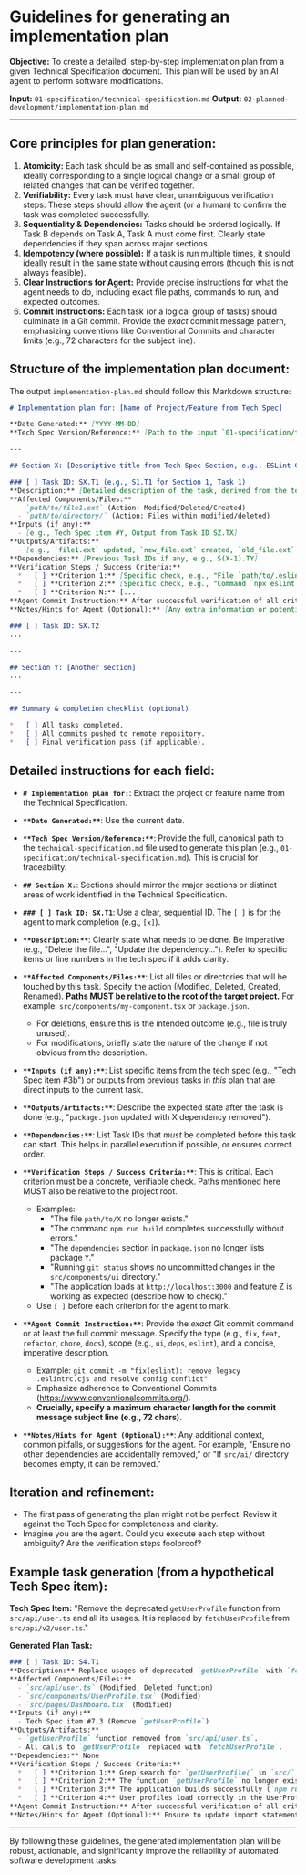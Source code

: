
# Guidelines for generating an implementation plan

**Objective:** To create a detailed, step-by-step implementation plan from a given Technical Specification document. This plan will be used by an AI agent to perform software modifications.

**Input:** `01-specification/technical-specification.md`
**Output:** `02-planned-development/implementation-plan.md`

---

## Core principles for plan generation:

1.  **Atomicity:** Each task should be as small and self-contained as possible, ideally corresponding to a single logical change or a small group of related changes that can be verified together.
2.  **Verifiability:** Every task must have clear, unambiguous verification steps. These steps should allow the agent (or a human) to confirm the task was completed successfully.
3.  **Sequentiality & Dependencies:** Tasks should be ordered logically. If Task B depends on Task A, Task A must come first. Clearly state dependencies if they span across major sections.
4.  **Idempotency (where possible):** If a task is run multiple times, it should ideally result in the same state without causing errors (though this is not always feasible).
5.  **Clear Instructions for Agent:** Provide precise instructions for what the agent needs to do, including exact file paths, commands to run, and expected outcomes.
6.  **Commit Instructions:** Each task (or a logical group of tasks) should culminate in a Git commit. Provide the *exact* commit message pattern, emphasizing conventions like Conventional Commits and character limits (e.g., 72 characters for the subject line).

## Structure of the implementation plan document:

The output `implementation-plan.md` should follow this Markdown structure:

```markdown
# Implementation plan for: [Name of Project/Feature from Tech Spec]

**Date Generated:** [YYYY-MM-DD]
**Tech Spec Version/Reference:** [Path to the input `01-specification/technical-specification.md`]

---

## Section X: [Descriptive title from Tech Spec Section, e.g., ESLint Configuration Cleanup]

### [ ] Task ID: SX.T1 (e.g., S1.T1 for Section 1, Task 1)
**Description:** [Detailed description of the task, derived from the tech spec. Be specific.]
**Affected Components/Files:**
  - `path/to/file1.ext` (Action: Modified/Deleted/Created)
  - `path/to/directory/` (Action: Files within modified/deleted)
**Inputs (if any):**
  - [e.g., Tech Spec item #Y, Output from Task ID SZ.TX]
**Outputs/Artifacts:**
  - [e.g., `file1.ext` updated, `new_file.ext` created, `old_file.ext` removed]
**Dependencies:** [Previous Task IDs if any, e.g., S(X-1).TY]
**Verification Steps / Success Criteria:**
  *   [ ] **Criterion 1:** [Specific check, e.g., "File `path/to/.eslintrc.cjs` no longer exists."]
  *   [ ] **Criterion 2:** [Specific check, e.g., "Command `npx eslint .` runs without errors related to config."]
  *   [ ] **Criterion N:** [...
**Agent Commit Instruction:** After successful verification of all criteria for this task, commit all changes. The commit message MUST follow the pattern: `type(scope): short description of changes` and MUST NOT exceed 72 characters.
**Notes/Hints for Agent (Optional):** [Any extra information or potential pitfalls for the agent.]

### [ ] Task ID: SX.T2
...

---

## Section Y: [Another section]
...

---

## Summary & completion checklist (optional)

*   [ ] All tasks completed.
*   [ ] All commits pushed to remote repository.
*   [ ] Final verification pass (if applicable).

```

## Detailed instructions for each field:

*   **`# Implementation plan for:`**: Extract the project or feature name from the Technical Specification.
*   **`**Date Generated:**`**: Use the current date.
*   **`**Tech Spec Version/Reference:**`**: Provide the full, canonical path to the `technical-specification.md` file used to generate this plan (e.g., `01-specification/technical-specification.md`). This is crucial for traceability.

*   **`## Section X:`**: Sections should mirror the major sections or distinct areas of work identified in the Technical Specification.

*   **`### [ ] Task ID: SX.T1`**: Use a clear, sequential ID. The `[ ]` is for the agent to mark completion (e.g., `[x]`).

*   **`**Description:**`**: Clearly state what needs to be done. Be imperative (e.g., "Delete the file...", "Update the dependency..."). Refer to specific items or line numbers in the tech spec if it adds clarity.

*   **`**Affected Components/Files:**`**: List all files or directories that will be touched by this task. Specify the action (Modified, Deleted, Created, Renamed). **Paths MUST be relative to the root of the target project.** For example: `src/components/my-component.tsx` or `package.json`.
    *   For deletions, ensure this is the intended outcome (e.g., file is truly unused).
    *   For modifications, briefly state the nature of the change if not obvious from the description.

*   **`**Inputs (if any):**`**: List specific items from the tech spec (e.g., "Tech Spec item #3b") or outputs from previous tasks in *this* plan that are direct inputs to the current task.

*   **`**Outputs/Artifacts:**`**: Describe the expected state after the task is done (e.g., "`package.json` updated with X dependency removed").

*   **`**Dependencies:**`**: List Task IDs that *must* be completed before this task can start. This helps in parallel execution if possible, or ensures correct order.

*   **`**Verification Steps / Success Criteria:**`**: This is critical. Each criterion must be a concrete, verifiable check. Paths mentioned here MUST also be relative to the project root.
    *   Examples:
        *   "The file `path/to/X` no longer exists."
        *   "The command `npm run build` completes successfully without errors."
        *   "The `dependencies` section in `package.json` no longer lists package `Y`."
        *   "Running `git status` shows no uncommitted changes in the `src/components/ui` directory."
        *   "The application loads at `http://localhost:3000` and feature Z is working as expected (describe how to check)."
    *   Use `[ ]` before each criterion for the agent to mark.

*   **`**Agent Commit Instruction:**`**: Provide the *exact* Git commit command or at least the full commit message. Specify the type (e.g., `fix`, `feat`, `refactor`, `chore`, `docs`), scope (e.g., `ui`, `deps`, `eslint`), and a concise, imperative description.
    *   Example: `git commit -m "fix(eslint): remove legacy .eslintrc.cjs and resolve config conflict"`
    *   Emphasize adherence to Conventional Commits (https://www.conventionalcommits.org/).
    *   **Crucially, specify a maximum character length for the commit message subject line (e.g., 72 chars).**

*   **`**Notes/Hints for Agent (Optional):**`**: Any additional context, common pitfalls, or suggestions for the agent. For example, "Ensure no other dependencies are accidentally removed," or "If `src/ai/` directory becomes empty, it can be removed."

## Iteration and refinement:

*   The first pass of generating the plan might not be perfect. Review it against the Tech Spec for completeness and clarity.
*   Imagine you are the agent. Could you execute each step without ambiguity? Are the verification steps foolproof?

## Example task generation (from a hypothetical Tech Spec item):

**Tech Spec Item:** "Remove the deprecated `getUserProfile` function from `src/api/user.ts` and all its usages. It is replaced by `fetchUserProfile` from `src/api/v2/user.ts`."

**Generated Plan Task:**

```markdown
### [ ] Task ID: S4.T1
**Description:** Replace usages of deprecated `getUserProfile` with `fetchUserProfile` and remove the old function.
**Affected Components/Files:**
  - `src/api/user.ts` (Modified, Deleted function)
  - `src/components/UserProfile.tsx` (Modified)
  - `src/pages/Dashboard.tsx` (Modified)
**Inputs (if any):**
  - Tech Spec item #7.3 (Remove `getUserProfile`)
**Outputs/Artifacts:**
  - `getUserProfile` function removed from `src/api/user.ts`.
  - All calls to `getUserProfile` replaced with `fetchUserProfile`.
**Dependencies:** None
**Verification Steps / Success Criteria:**
  *   [ ] **Criterion 1:** Grep search for `getUserProfile(` in `src/` yields no results.
  *   [ ] **Criterion 2:** The function `getUserProfile` no longer exists in `src/api/user.ts`.
  *   [ ] **Criterion 3:** The application builds successfully (`npm run build`).
  *   [ ] **Criterion 4:** User profiles load correctly in the UserProfile component and on the Dashboard page.
**Agent Commit Instruction:** After successful verification of all criteria for this task, commit all changes. The commit message MUST follow the pattern: `refactor(api): replace getUserProfile with fetchUserProfile and remove dead code` and MUST NOT exceed 72 characters.
**Notes/Hints for Agent (Optional):** Ensure to update import statements for `fetchUserProfile` from `src/api/v2/user.ts`.
```

---

By following these guidelines, the generated implementation plan will be robust, actionable, and significantly improve the reliability of automated software development tasks.
